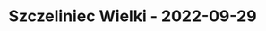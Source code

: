 ---
description: Zdjęcia z wejścia na Szczeliniec Wielki
featured_image: IMG_20210728_161752934_HDR.jpg
keywords: [Photos, Mountains]
title: Szczeliniec Wielki - 2022-09-29
weight: 1
menus: "main"
featured: true
--- 